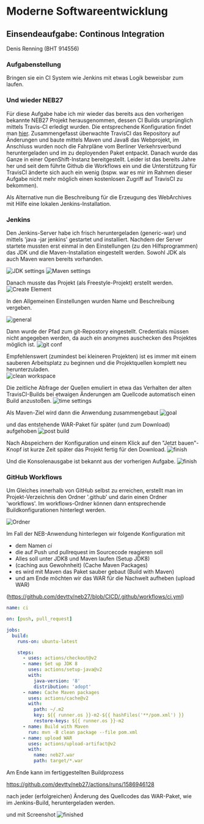 # Moderne Softwareentwicklung


## Einsendeaufgabe: Continous Integration

Denis Renning (BHT 914556)

### Aufgabenstellung

Bringen sie ein CI System wie Jenkins mit etwas Logik beweisbar zum laufen.

### Und wieder NEB27

Für diese Aufgabe habe ich mir wieder das bereits aus den vorherigen bekannte NEB27 Projekt herausgenommen, dessen CI Builds ursprünglich mittels Travis-CI erledigt wurden. Die entsprechende Konfiguration findet man [hier](https://github.com/devtty/neb27/blob/master/.travis.yml). Zusammengefasst überwachte TravisCI das Repository auf Änderungen und baute mittels Maven und Java8 das Webprojekt, im Anschluss wurden noch die Fahrpläne vom Berliner Verkehrsverbund heruntergeladen und im zu deployenden Paket entpackt. Danach wurde das Ganze in einer OpenShift-Instanz bereitgestellt. Leider ist das bereits Jahre her und seit dem führte Github die Workflows ein und die Unterstützung für TravisCI änderte sich auch ein wenig (bspw. war es mir im Rahmen dieser Aufgabe nicht mehr möglich einen kostenlosen Zugriff auf TravisCI zu bekommen).

Als Alternative nun die Beschreibung für die Erzeugung des WebArchives mit Hilfe eine lokalen Jenkins-Installation.

### Jenkins

Den Jenkins-Server habe ich frisch heruntergeladen (generic-war) und mittels 'java -jar jenkins' gestartet und installiert. Nachdem der Server startete mussten erst einmal in den Einstellungen (zu den Hilfsprogrammen) das JDK und die Maven-Installation eingestellt werden. Sowohl JDK als auch Maven waren bereits vorhanden.

![JDK settings](./jenkins_conf_jdk.png)
![Maven settings](./jenkins_conf_mvn.png)

Danach musste das Projekt (als Freestyle-Projekt) erstellt werden.
![Create Element](./jenkins_createElement.png)

In den Allgemeinen Einstellungen wurden Name und Beschreibung vergeben.

![general](./jenkins_general.png)

Dann wurde der Pfad zum git-Repostory eingestellt. Credentials müssen nicht angegeben werden, da auch ein anonymes auschecken des Projektes möglich ist.
![git conf](./jenkins_git.png)

Empfehlenswert (zumindest bei kleineren Projekten) ist es immer mit einem sauberen Arbeitsplatz zu beginnen und die Projektquellen komplett neu herunterzuladen.  
![clean workspace](./jenkins_cleanwork.png)

Die zeitliche Abfrage der Quellen emuliert in etwa das Verhalten der alten TravisCI-Builds bei etwaigen Änderungen am Quellcode automatisch einen Build anzustoßen.
![time settings](./jenkins_time.png)

Als Maven-Ziel wird dann die Anwendung zusammengebaut
![goal](./jenkins_goal.png)

und das entstehende WAR-Paket für später (und zum Download) aufgehoben
![post build](./jenkins_pb.png)

Nach Abspeichern der Konfiguration und einem Klick auf den "Jetzt bauen"-Knopf ist kurze Zeit später das Projekt fertig für den Download.
![finish](./jenkins_finish.png)

Und die Konsolenausgabe ist bekannt aus der vorherigen Aufgabe.
![finish](./jenkins_console.png)

### GitHub Workflows

Um Gleiches innerhalb von GitHub selbst zu erreichen, erstellt man im Projekt-Verzeichnis den Ordner '.github' und darin einen Ordner 'workflows'. Im workflows-Ordner können dann entsprechende Buildkonfigurationen hinterlegt werden.

![Ordner](./gw_folder.png)

Im Fall der NEB-Anwendung hinterlegen wir folgende Konfiguration mit
 - dem Namen _ci_
 - die auf Push und pullrequest im Sourcecode reagieren soll
 - Alles soll unter JDK8 und Maven laufen (Setup JDK8)
 - (caching aus Gewohnheit) (Cache Maven Packages)
 - es wird mit Maven das Paket sauber gebaut (Build with Maven)
 - und am Ende möchten wir das WAR für die Nachwelt aufheben (upload WAR)

(https://github.com/devtty/neb27/blob/CICD/.github/workflows/ci.yml)

``` yaml
name: ci

on: [push, pull_request]

jobs:
  build:
    runs-on: ubuntu-latest

    steps:
      - uses: actions/checkout@v2
      - name: Set up JDK 8
        uses: actions/setup-java@v2
        with:
          java-version: '8'
          distribution: 'adopt'
      - name: Cache Maven packages
        uses: actions/cache@v2
        with:
          path: ~/.m2
          key: ${{ runner.os }}-m2-${{ hashFiles('**/pom.xml') }}
          restore-keys: ${{ runner.os }}-m2
      - name: Build with Maven
        run: mvn -B clean package --file pom.xml
      - name: upload WAR
        uses: actions/upload-artifact@v2
        with:
          name: neb27.war
          path: target/*.war
```

Am Ende kann im fertiggestellten Buildprozess

https://github.com/devtty/neb27/actions/runs/1586946128

nach jeder (erfolgreichen) Änderung des Quellcodes das WAR-Paket, wie im Jenkins-Build, heruntergeladen werden. 

und mit Screenshot
![finished](./gw_finish.png)